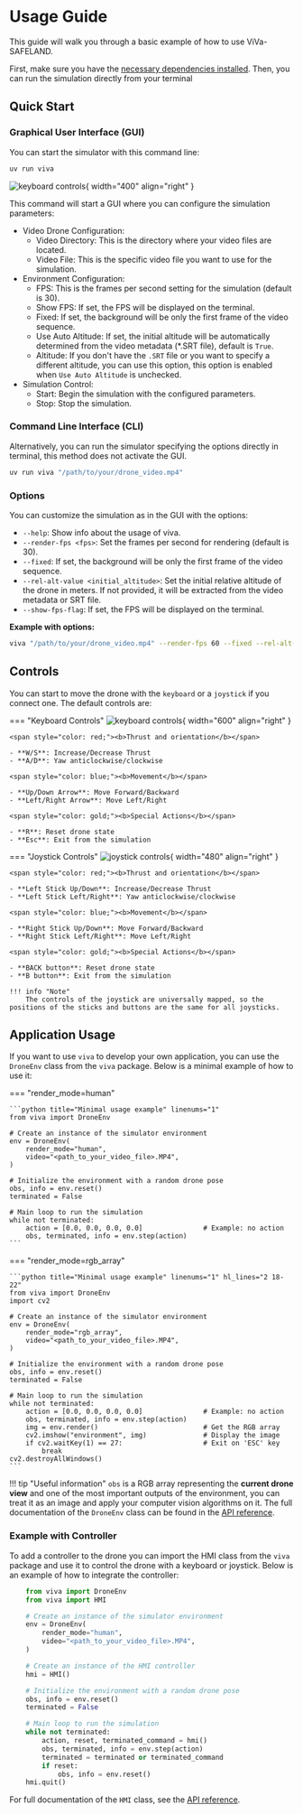 # Usage Guide

This guide will walk you through a basic example of how to use ViVa-SAFELAND.

First, make sure you have the [necessary dependencies installed](installation.md). Then, you can run the simulation directly from your terminal

## Quick Start
### Graphical User Interface (GUI)
You can start the simulator with this command line:

```bash
uv run viva
```

![keyboard controls](assets/GUI.png){ width="400" align="right" }

This command will start a GUI where you can configure the simulation parameters:

- Video Drone Configuration:
    - Video Directory: This is the directory where your video files are located.
    - Video File: This is the specific video file you want to use for the simulation.
- Environment Configuration:
    - FPS: This is the frames per second setting for the simulation (default is 30).
    - Show FPS: If set, the FPS will be displayed on the terminal.
    - Fixed: If set, the background will be only the first frame of the video sequence.
    - Use Auto Altitude: If set, the initial altitude will be automatically determined from the video metadata (*.SRT file), default is `True`.
    - Altitude: If you don't have the `.SRT` file or you want to specify a different altitude, you can use this option, this option is enabled when `Use Auto Altitude` is unchecked.
- Simulation Control:
    - Start: Begin the simulation with the configured parameters.
    - Stop: Stop the simulation.

### Command Line Interface (CLI)

Alternatively, you can run the simulator specifying the options directly in terminal, this method does not activate the GUI.

```bash
uv run viva "/path/to/your/drone_video.mp4"
```

### Options
You can customize the simulation as in the GUI with the options:

- `--help`: Show info about the usage of viva.
- `--render-fps <fps>`: Set the frames per second for rendering (default is 30).
- `--fixed`: If set, the background will be only the first frame of the video sequence.
- `--rel-alt-value <initial_altitude>`: Set the initial relative altitude of the drone in meters. If not provided, it will be extracted from the video metadata or SRT file.
- `--show-fps-flag`: If set, the FPS will be displayed on the terminal.

**Example with options:**

```bash
viva "/path/to/your/drone_video.mp4" --render-fps 60 --fixed --rel-alt-value 80 --show-fps-flag
```

## Controls
You can start to move the drone with the `keyboard` or a `joystick` if you connect one. The default controls are:

=== "Keyboard Controls"
    ![keyboard controls](assets/keyboard.png){ width="600" align="right" }

    <span style="color: red;"><b>Thrust and orientation</b></span>

    - **W/S**: Increase/Decrease Thrust
    - **A/D**: Yaw anticlockwise/clockwise

    <span style="color: blue;"><b>Movement</b></span>

    - **Up/Down Arrow**: Move Forward/Backward
    - **Left/Right Arrow**: Move Left/Right

    <span style="color: gold;"><b>Special Actions</b></span>

    - **R**: Reset drone state
    - **Esc**: Exit from the simulation

=== "Joystick Controls"
    ![joystick controls](assets/joystick.png){ width="480" align="right" }

    <span style="color: red;"><b>Thrust and orientation</b></span>

    - **Left Stick Up/Down**: Increase/Decrease Thrust
    - **Left Stick Left/Right**: Yaw anticlockwise/clockwise

    <span style="color: blue;"><b>Movement</b></span>

    - **Right Stick Up/Down**: Move Forward/Backward
    - **Right Stick Left/Right**: Move Left/Right

    <span style="color: gold;"><b>Special Actions</b></span>

    - **BACK button**: Reset drone state
    - **B button**: Exit from the simulation

    !!! info "Note"
        The controls of the joystick are universally mapped, so the positions of the sticks and buttons are the same for all joysticks. 

## Application Usage
If you want to use `viva` to develop your own application, you can use the `DroneEnv` class from the `viva` package. Below is a minimal example of how to use it:

=== "render_mode=human"

    ```python title="Minimal usage example" linenums="1"
    from viva import DroneEnv

    # Create an instance of the simulator environment
    env = DroneEnv(
        render_mode="human", 
        video="<path_to_your_video_file>.MP4",
    )

    # Initialize the environment with a random drone pose
    obs, info = env.reset()
    terminated = False

    # Main loop to run the simulation
    while not terminated:
        action = [0.0, 0.0, 0.0, 0.0]               # Example: no action
        obs, terminated, info = env.step(action)
    ```

=== "render_mode=rgb_array"

    ```python title="Minimal usage example" linenums="1" hl_lines="2 18-22"
    from viva import DroneEnv
    import cv2

    # Create an instance of the simulator environment
    env = DroneEnv(
        render_mode="rgb_array", 
        video="<path_to_your_video_file>.MP4",
    )

    # Initialize the environment with a random drone pose
    obs, info = env.reset()
    terminated = False

    # Main loop to run the simulation
    while not terminated:
        action = [0.0, 0.0, 0.0, 0.0]               # Example: no action
        obs, terminated, info = env.step(action)
        img = env.render()                          # Get the RGB array
        cv2.imshow("environment", img)              # Display the image
        if cv2.waitKey(1) == 27:                    # Exit on 'ESC' key
            break
    cv2.destroyAllWindows()
    ```

!!! tip "Useful information"
    `obs` is a RGB array representing the **current drone view** and one of the most important outputs of the environment, you can treat it as an image and apply your computer vision algorithms on it.
The full documentation of the `DroneEnv` class can be found in the [API reference](api.md).

### Example with Controller
To add a controller to the drone you can import the HMI class from the `viva` package and use it to control the drone with a keyboard or joystick. Below is an example of how to integrate the controller:

```python title="Adding a Controller" linenums="1" hl_lines="2 10 11 19 21-24"
    from viva import DroneEnv
    from viva import HMI

    # Create an instance of the simulator environment
    env = DroneEnv(
        render_mode="human", 
        video="<path_to_your_video_file>.MP4",
    )

    # Create an instance of the HMI controller
    hmi = HMI()

    # Initialize the environment with a random drone pose
    obs, info = env.reset()
    terminated = False

    # Main loop to run the simulation
    while not terminated:
        action, reset, terminated_command = hmi()
        obs, terminated, info = env.step(action)
        terminated = terminated or terminated_command
        if reset:
            obs, info = env.reset()
    hmi.quit()
```

For full documentation of the `HMI` class, see the [API reference](api.md).